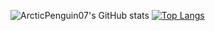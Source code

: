 ![ArcticPenguin07's GitHub stats](https://github-readme-stats.vercel.app/api?username=arcticpenguin07&show_icons=true&theme=radical) [![Top Langs](https://github-readme-stats.vercel.app/api/top-langs/?username=arcticpenguin07&layout=compact)](https://github.com/anuraghazra/github-readme-stats)
